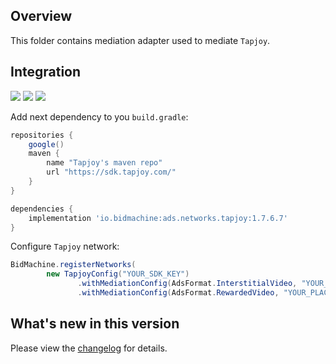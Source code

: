 ## Overview

This folder contains mediation adapter used to mediate `Tapjoy`.

## Integration

[<img src="https://img.shields.io/badge/Min%20SDK%20version-1.7.6-brightgreen">](https://github.com/bidmachine/BidMachine-Android-SDK)
[<img src="https://img.shields.io/badge/Network%20Adapter%20version-1.7.6.7-brightgreen">](https://artifactory.bidmachine.io/bidmachine/io/bidmachine/ads.networks.tapjoy/1.7.6.7/)
[<img src="https://img.shields.io/badge/Network%20version-12.8.1-blue">](https://dev.tapjoy.com/sdk-integration/android/)

Add next dependency to you `build.gradle`:

```groovy
repositories {
    google()
    maven {
        name "Tapjoy's maven repo"
        url "https://sdk.tapjoy.com/"
    }
}

dependencies {
    implementation 'io.bidmachine:ads.networks.tapjoy:1.7.6.7'
}
```

Configure `Tapjoy` network:

```java
BidMachine.registerNetworks(
        new TapjoyConfig("YOUR_SDK_KEY")
               .withMediationConfig(AdsFormat.InterstitialVideo, "YOUR_PLACEMENT_NAME")
               .withMediationConfig(AdsFormat.RewardedVideo, "YOUR_PLACEMENT_NAME"));
```

## What's new in this version

Please view the [changelog](CHANGELOG.md) for details.